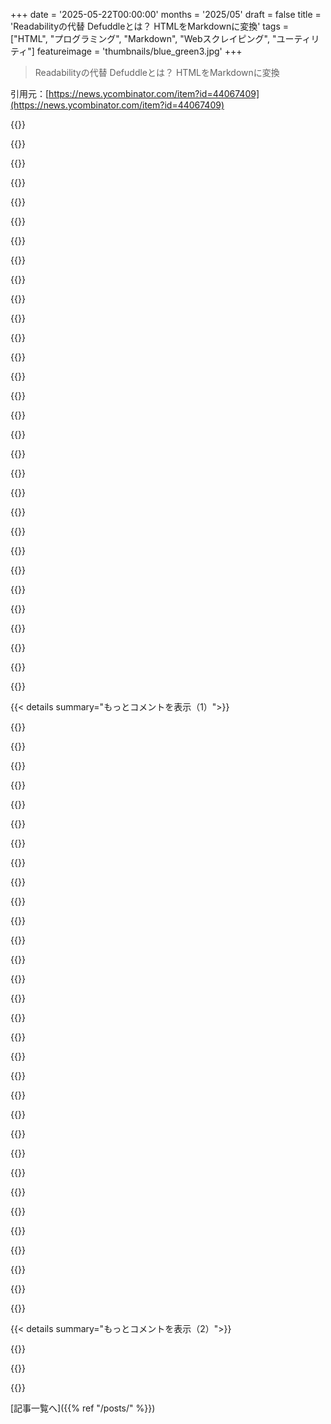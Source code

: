 +++
date = '2025-05-22T00:00:00'
months = '2025/05'
draft = false
title = 'Readabilityの代替 Defuddleとは？ HTMLをMarkdownに変換'
tags = ["HTML", "プログラミング", "Markdown", "Webスクレイピング", "ユーティリティ"]
featureimage = 'thumbnails/blue_green3.jpg'
+++

> Readabilityの代替 Defuddleとは？ HTMLをMarkdownに変換

引用元：[https://news.ycombinator.com/item?id=44067409](https://news.ycombinator.com/item?id=44067409)




{{<matomeQuote body="最近これ調べてたんだけど、Readabilityの各言語実装には正直イマイチだったんだよね。Readability.jsが一番マシだったけど、Javascriptってのがプロジェクトに合わなくてさ。結局、python trifaturaってライブラリが見た感じ一番精度高くて、メタデータも正確だったんだ。君の実装とtrifaturaを比べてみたら、改善点が見つかるかもよ。" userName="tmpfs" createdAt="2025/05/22 22:40:32" color="#ff5733">}}




{{<matomeQuote body="＞...Javascriptなのがプロジェクトに合わなかった”についてだけどさ、もしGo使ってるなら、Readability[0]とTrafilatura[1]のGoポートを俺がメンテしてるんだよ。これらは積極的にメンテされてて、Trafilaturaの方はPython版と遜色ないパフォーマンスだよ。<br>[0]： https://github.com/go-shiori/go-readability<br>[1]： https://github.com/markusmobius/go-trafilatura" userName="acrophobic" createdAt="2025/05/23 03:41:16" color="#ff5733">}}




{{<matomeQuote body="俺たちもgo-trafilaturaずっと使ってるけど、めちゃくちゃ気に入ってるよ。" userName="derekperkins" createdAt="2025/05/26 03:58:33" color="">}}




{{<matomeQuote body="これこれ！これ見たかったんだよ、ありがとう！" userName="breadchris" createdAt="2025/05/23 17:47:21" color="">}}




{{<matomeQuote body="ライブラリへの参照：https://trafilatura.readthedocs.io/en/latest/<br>知りたい人向け：Trafilaturaはイタリア語で”押し出し”って意味だよ。｜この方法は多孔質の表面を作って、パスタがソースをすごくよく絡むようにするんだ。maccheroni trafilatiとmaccheroni lisciで検索してみてね：）（そういえば、trifaturaじゃなくてTrafilaturaって言いたかったんだと思うよ）" userName="fabmilo" createdAt="2025/05/23 01:16:06" color="">}}




{{<matomeQuote body="最初から使ってるけど、2.0.0以降開発がかなり止まっちゃってるんだよね。" userName="thm" createdAt="2025/05/23 03:47:24" color="">}}




{{<matomeQuote body="ちょっと古いけど、何年か前にいくつかのウェブ抽出ツールのベンチマークやったんだ。https://github.com/Nootka-io/wee-benchmarking-tool<br>その時はresiliparse-plainが断トツの勝者だったよ。" userName="winddude" createdAt="2025/05/23 15:07:46" color="#ff5c5c">}}




{{<matomeQuote body="ちょうどobsidian web-clipperのソースコード見てたんだ。Markdown変換の結果がすごく良かったから impressed してたんだけど、そこでDefuddleを見つけたんだよ。自作のread-it-later/ knowledge-baseアプリで使う予定だから、事前にありがとうね：D" userName="creakingstairs" createdAt="2025/05/22 23:14:14" color="#38d3d3">}}




{{<matomeQuote body="obsidian clipperは出た初日から使ってるけど、これは本当にすごいね。サイトごとのプロファイルベースの抽出が最高だよ。たとえobsidianユーザーじゃなくても、Markdown抽出の品質はこれまで見た中で一番信頼できるね。" userName="Tsarp" createdAt="2025/05/23 03:18:06" color="#785bff">}}




{{<matomeQuote body="情報ありがとう！" userName="audessuscest" createdAt="2025/05/23 06:24:28" color="">}}




{{<matomeQuote body="良い仕事だね．JSDOMの例が助かるよ，まさにReadabilityみたいに使う方法だからね，これ良いドロップイン代替になりそう．<br>質問なんだけど： これどうやって検証したの？ Readabilityより良いって言うけど，精度とか網羅性を評価するテストやデータセットがリポジトリにないみたいだけど．それも共有できる？" userName="binarymax" createdAt="2025/05/23 13:44:39" color="#785bff">}}




{{<matomeQuote body="今は手動テストとユーザーフィードバックに頼ってるんだけど，うん，テストは追加したいと思ってるよ．<br>DefuddleはReadabilityとはかなり違う動きをするんだ．Readabilityは用心深すぎて，メインコンテンツの開始と終わりを見つけるためにブロックをテストするから，役に立つコンテンツまで削除しがちだね．<br>Defuddleは複数回実行できて，コンテンツが返されなかった場合に結果を広げるように試せるんだ．コンテンツをきれいにするのに，より多様な技術も使うよ ー 例えば，ページのモバイルスタイルを使って非表示にできるコンテンツを検出したりね．<br>最後に，Defuddleはコンテンツを抽出するだけでなく，出力も標準化してるんだ（これはReadabilityはやらないこと）．例えば脚注やコードブロックは全部一つのフォーマットで出力することを目指してるんだけど，Readabilityは元のDOMをそのままにするんだ．" userName="kepano" createdAt="2025/05/23 20:12:42" color="#ff5733">}}




{{<matomeQuote body="これすごいね！ Readabilityの代替としてDefuddleを試したいんだけど，私のユースケースだとChrome拡張のバックグラウンドスクリプト（サービスワーカー）でやりたいんだ．Readabilityは動くのに，Defuddleが動かせないでいるんだ（linkedomと組み合わせた時）．つまり，これは動くのに： import { parseHTML } from ’linkedom’; <br> ...<br> private extractArticleWithReadability(html: string) {<br> const { document } = parseHTML(html);<br> const reader = new Readability(document);<br> return reader.parse();<br> }<br><br> これは動かないんだ： import { parseHTML } from ’linkedom’; <br> ...<br> private async extractArticleWithDefuddle(html: string) {<br> const { document } = parseHTML(html);<br> const result = new Defuddle(document);<br> result.parse();<br> return result;<br> }<br><br> こういうエラーが出るんだ：<br>- Error in findExtractor: TypeError: Failed to construct ’URL’: Invalid URL<br>- Defuddle: Error evaluating media queries: TypeError: undefined is not iterable (cannot read property Symbol(Symbol(Symbol.iterator)))<br>- Defuddle Error processing document: TypeError: b.getComputedStyle is not a function<br>Chrome拡張のバックグラウンドスクリプト／サービスワーカーでDefuddleを動かす方法ってある？ それとも，そのためのサポートを追加する予定はある？" userName="honodk123" createdAt="2025/05/27 10:44:30" color="#45d325">}}




{{<matomeQuote body="Obsidian Web Clipperって，chatGPTの会話をmarkdownにしたり，印刷したりするのにすごく良いツールだよ（マジで，そういうユースケースもあるんだ）．" userName="jeanlucas" createdAt="2025/05/23 01:54:56" color="">}}




{{<matomeQuote body="他のクライアントについては分からないけど，Kagi Assistantは直接会話をMarkdownで保存できる機能があるよ．Obsidianのウェブクリッパーも良いアイデアだけどね．" userName="emaro" createdAt="2025/05/23 07:15:16" color="">}}




{{<matomeQuote body="ChatGPTに，必要なサマリーとかをmarkdownファイルとして提供してって，直接お願いしちゃうよ．" userName="T0Bi" createdAt="2025/05/23 02:19:07" color="">}}




{{<matomeQuote body="無料のオープンソースだよ： https://github.com/obsidianmd/obsidian-clipper" userName="jeanlucas" createdAt="2025/05/24 00:10:03" color="">}}




{{<matomeQuote body="MozillaのReadabilityって本当に放棄されたの？ 最新リリース（v0．6．0）はたった2ヶ月前だし，そのメンテナー（Gijs）も問題への対応にかなりアクティブみたいだけど．" userName="acrophobic" createdAt="2025/05/23 02:23:03" color="#ff33a1">}}




{{<matomeQuote body="正直言ってあのコードベースは改善点ありまくりだね．仕事でバグ（数字のカンマ誤認識とか）直すためにフォークしたくらい．プルリクもテスト必須なのにテスト自体が動かないし．個人的にはもう問題だらけって感じ．" userName="khasan222" createdAt="2025/05/23 05:40:49" color="#ff5c5c">}}




{{<matomeQuote body="これは多分 https://github.com/mozilla/readability/pull/853#issuecomment... のことだね．彼らの要求はかなり合理的だと思うよ．" userName="fabrice_d" createdAt="2025/05/23 16:12:13" color="">}}




{{<matomeQuote body="うーん，もしかしたら問題に近すぎんのかな，分かんないけど．ツール使おうとしてうまく動かないのはいつもイライラするよね．無料なのは分かってるけど，やっぱ良い貢献をしてもらえるように手助けするのが，メンテとかバグ修正には一番大事な気がするんだ．カンマ問題は絶対バグなのに，直そうって気がないのがちょっと残念だし，だからこのリポジトリは死にかけだと思うんだよ．" userName="khasan222" createdAt="2025/05/23 17:12:12" color="">}}




{{<matomeQuote body="”パッチがちゃんと動くこと，そして将来それを壊さないことを確実にしたい”っていう言葉を”直す気がない”ってどう解釈できるのか，僕には分からないな．まあ，君は君の考え方でいいけどね．" userName="fabrice_d" createdAt="2025/05/24 00:19:32" color="">}}




{{<matomeQuote body="Python版のReadabilityはメンテしっかりされてるみたいだね．何年か前に自分でReadabilityアルゴリズムを実装したことあったけど，そっちに乗り換えたんだ．いくつかスクレイパー動かしてるけど，定期的にアップデートされてて調子いいよ．" userName="rcarmo" createdAt="2025/05/22 21:50:21" color="#ff5733">}}




{{<matomeQuote body="具体的にどれかおすすめある？" userName="kepano" createdAt="2025/05/22 21:55:06" color="">}}




{{<matomeQuote body="親コメントじゃないけど，これがメンテされてるみたいだよ https://github.com/buriy/python-readability" userName="khimaros" createdAt="2025/05/22 22:11:11" color="#ff5c5c">}}




{{<matomeQuote body="Substance [^0] っていう似たプロジェクト作ったよ．たいていのReadabilityツールと違って，サイトごとに処理方法を定義できるフレームワークなんだ．だから対応サイトごとに質の高い結果が出せるんだよ．[^0]： https://substance.reorx.com/" userName="novoreorx" createdAt="2025/05/24 10:04:47" color="#ff33a1">}}




{{<matomeQuote body="真面目な質問なんだけど，誰が何のためにこのツール使うの？具体的なユースケースって何？他のコメントだと ChatGPT の会話をmdにエクスポートするくらいしか見なかったんだけど．" userName="Andr2Andr" createdAt="2025/05/23 08:19:21" color="">}}




{{<matomeQuote body="これはツールじゃなくてライブラリだよ．色々な用途に使えるんだ．<br>- サイト訪問者に”リーダーモード”提供<br>- ブラウザ拡張機能で使う<br>- スクレイピング<br>- ［リバース］ プロキシに組み込んでページ軽量化（例えば retro hardware 向け）<br>詳しい例はこちら：https://web.archive.org/web/20240621144514/https://humungus.... （サイトがよく落ちるからアーカイブね）" userName="rollcat" createdAt="2025/05/23 08:35:45" color="#38d3d3">}}




{{<matomeQuote body="LogSeqをよく使ってるんだけど、ウェブサイトからテキストだけをMDで抜き取れるオプションは、LogSeqとめっちゃ相性良さそう。<br>" userName="degosuke" createdAt="2025/05/23 08:30:31" color="">}}




{{<matomeQuote body="リーダー機能が効かないサイトがあるの知ってる？普通の記事でテキストいっぱいなのに、iPhoneのリーダーで開くと真っ白になるんだ。ニュースサイトに多いかな。<br>これって広告表示させるために、サイト側がわざとコンテンツを見えなくしてるの？だとしたらどうやってるんだろう？<br>" userName="jonplackett" createdAt="2025/05/23 07:02:21" color="">}}




{{< details summary="もっとコメントを表示（1）">}}

{{<matomeQuote body="クッキーとかプライバシーに関するバナーが原因のことが多いよ、特にEUとかUK、カリフォルニアとかね。<br>サイトによってはコンテンツを覆うだけのモーダルだからリーダーモードで対処できるけど、リダイレクトされたりサーバー側で処理されてたりするとダメなんだ。<br>リーダーモードが効かないなら、まずバナーを閉じてからもう一回試してみて。<br>" userName="miki123211" createdAt="2025/05/23 07:07:21" color="#785bff">}}




{{<matomeQuote body="これめっちゃいいね！最近のサイトってごちゃごちゃしてて情報過多だから、読者がコンテンツを読むのに集中できるような強力なMarkdownコンバーターが本当に必要とされてるんだよね。<br>Readabilityがいなくなった穴を埋めるものが出てきて嬉しいよ。この仕事を引き継いでくれてありがとう :-) " userName="severusdd" createdAt="2025/05/23 10:18:50" color="#ff5c5c">}}




{{<matomeQuote body="プレイグラウンドでURLを入力した後、どうやって送信してURLを取得するのか分からないんだけど？iOSキーボードでエンターキーを押しても何も起こらないんだ。何か見落としてるのかな？<br>" userName="busymom0" createdAt="2025/05/22 21:49:43" color="">}}




{{<matomeQuote body="あの入力欄はURLオプションをテストするために置いたものなんだ―ちょっと分かりにくかったから、今は削除したよ。GitHub Pagesからリクエストをプロキシする良くて無料の方法がまだ見つかってないんだよね。<br>" userName="kepano" createdAt="2025/05/22 21:54:12" color="#45d325">}}




{{<matomeQuote body="試してみるよ。今使ってるWYSIWYGエディタのMarkdownからHTMLへの変換設定に満足してないんだ。自分でツールバーとかエディタを作ったら、こっちの方が良い結果を出してくれるかもね。<br>" userName="ricardonunez" createdAt="2025/05/23 11:19:25" color="">}}




{{<matomeQuote body="似たようなものをPHPで作ったことがあるよ。<br>https://devkram.de/markydown<br>自分でホストするのに簡単だよ。<br>" userName="ulrischa" createdAt="2025/05/23 09:01:17" color="#45d325">}}




{{<matomeQuote body="Readabilityがもうダメそうだってのは間違いないね。SlurpっていうObsidianプラグインで使ってたんだけど、これはweb clipperと同じ目的で、PRのレビューとかマージがいつも大変だったんだ。<br>自分で代替を作ろうとしたんだけど、人生（とweb clipper）で頓挫しちゃった。面白いことに、web clipperがあるのにSlurpはなぜかユーザーが増え続けてるんだよ。だから近いうちに、もうSlurpは使ってないけど、君のライブラリを使うようにリファクタリングしないといけないかもね。<br>" userName="inhumantsar" createdAt="2025/05/22 23:40:08" color="#ff5733">}}




{{<matomeQuote body="いいね。僕はHTMLメールから署名とか定型的な免責事項を削除するのに似たようなものを探してるんだ。これってそれに使えるかな？<br>" userName="ahsd1" createdAt="2025/05/23 16:47:19" color="">}}




{{<matomeQuote body="裏でAIモデル使ってるの？コードにGeminiとか見かけたんだけどさ．Readabilityと比べてコストどうなのかなって知りたくて聞いてるんだ．サンキュー！" userName="billconan" createdAt="2025/05/22 22:35:52" color="#ff5c5c">}}




{{<matomeQuote body="いやいや，全部ルールベースだよ．「extractors」ってコードのことかな？あれはコメントスレッドがあるサイト（例えばHN，Reddit）とか，会話型のチャット（ChatGPT，Claude，Gemini）の出力を統一するためのサイト別ルールなんだ．今ちょうど開発中だよ．" userName="kepano" createdAt="2025/05/22 22:46:39" color="#ff5733">}}




{{<matomeQuote body="主要なLLMプロバイダー全部からMarkdownを確実に抽出できるのあったら最高だね．DefuddleをシェアされたGeminiのURLで試したんだけど，「Sign In」リンクしか返ってこなかったんだ．もしかしてextractorの使い方間違ってる？レンダリングされた会話HTMLってどうやって手に入れてるの？" userName="pugio" createdAt="2025/05/23 03:05:17" color="#45d325">}}




{{<matomeQuote body="たぶん，ほとんどのLLMのAPIはMarkdownを返してて，md→htmlへの変換はその後に行われてるんじゃないかな．だからAPIを直接叩けばMarkdownは「タダで」手に入ると思うよ．" userName="bambax" createdAt="2025/05/23 07:09:11" color="#ff5c5c">}}




{{<matomeQuote body="良さそうだね．RSS readerのreadabilityとこれ入れ替えて使ってみるつもり．Pocketなくなるみたいだから，後で読む機能もこれに追加しなきゃかもな…．" userName="timdeve" createdAt="2025/05/23 08:50:52" color="">}}




{{<matomeQuote body="いいね．あと～3行くらいコード書けば，URLを受け取ってシンプルなHTMLで表示できるようにして，完全な代替になれるんじゃない？" userName="90s_dev" createdAt="2025/05/23 00:04:37" color="#38d3d3">}}




{{<matomeQuote body="Javascriptで書かれてるから，ブックマークレットとしてパッケージ化できたりしないかな？" userName="infogulch" createdAt="2025/05/23 17:39:08" color="">}}




{{<matomeQuote body="obsidian clipperも含めて，ほぼ完璧みたいだね．ありがとう！" userName="khaki54" createdAt="2025/05/23 01:18:13" color="">}}




{{<matomeQuote body="Markdownがform要素をサポートしてないって興味深いね．" userName="revskill" createdAt="2025/05/23 08:07:47" color="">}}




{{<matomeQuote body="すごい良い仕事だね．Readabilityの現代的な代替は本当に必要だったんだ．特にLLM向けのきれいなウェブコンテキストを作るのにめちゃくちゃ役立つよ．オープンソースにしてくれてマジありがとう！" userName="miketromba" createdAt="2025/05/23 18:25:33" color="#45d325">}}




{{<matomeQuote body="LLMってWebページをMarkdownにするのめっちゃ得意だよね 特にClaudeとかGeminiとかさ でもHugging Faceのローカルモデルは全然ダメだったんだよね プロンプト無視したり要約しちゃったりJavaScriptの説明とかしだすし MacBookで動かせるやつ色々試したけど全部ダメだったよ" userName="elcritch" createdAt="2025/05/23 19:08:13" color="">}}




{{<matomeQuote body="ちょっと本題から外れるんだけど<br>Basesのリリースめっちゃ楽しみにしてるんだ<br>1年くらいロードマップ追いかけてて<br>ずっと”planned”のところに張り付いてるの見るとガッカリしてたんだよね<br>まあObsidianとDataviewで<br>「あとで読む」機能はもう作っちゃったんだけど<br>これがあると絶対もっと簡単になるよね！" userName="input_sh" createdAt="2025/05/22 23:17:24" color="">}}




{{<matomeQuote body="これのことだよ → https://help.obsidian.md/bases<br>これプレビュー版（Catalyst）使ってるんだけど<br>もうすぐ正式版が出ると思うよ<br>そしたらkepanoがここに投稿するんじゃないかな" userName="input_sh" createdAt="2025/05/23 09:01:00" color="">}}




{{<matomeQuote body="Readabilityを知らない人のためにリンク貼っとくね → https://github.com/mozilla/readability" userName="fkfyshroglk" createdAt="2025/05/22 22:26:20" color="">}}




{{<matomeQuote body="面白いね<br>こういうツールって悪用されるのをどうやって防ぐの？<br>ユーザー側はどうやって<br>このツールに悪用されないって信じればいいの？<br>技術的な話だと<br>同じページの中にある画像とかのファイルでも<br>リクエストごとにIP変えてるの？" userName="simpaticoder" createdAt="2025/05/23 00:09:14" color="#ff5733">}}




{{<matomeQuote body="面白い！<br>Webサイトに無料プランの制限が書いてないんだけど<br>教えてもらえない？" userName="ghilston" createdAt="2025/05/23 00:24:38" color="#785bff">}}




{{<matomeQuote body="無料枠（有料プランなしでAPIキー使う場合ね）は1分間に10リクエストまでって制限があるよ。詳しくはこちら https://pure.md/docs/#section/Rate-limits" userName="andrethegiant" createdAt="2025/05/23 00:37:25" color="">}}




{{<matomeQuote body="気軽に手伝ってね ：）" userName="kepano" createdAt="2025/05/23 01:31:13" color="">}}




{{<matomeQuote body="30年オープンソース開発やってる俺の経験から言うけど、”気軽に手伝って”って軽いノリじゃダメだよ。<br>テストフレームワークを準備して、手伝ってくれる人にはテストも一緒に書いてもらうようにしないと。<br>ただコード出すだけじゃ誰も手伝わないし、むしろ引かれるんだ。<br>低評価の人には申し訳ないけど、これはあの軽い返事への大事なフィードバックだよ。" userName="latchkey" createdAt="2025/05/23 01:51:30" color="#ff5733">}}




{{<matomeQuote body="ただ文句言いたいだけで何も役に立つこと言ってないじゃん？<br>全然言いたいこと分かんないんだけど。" userName="jeanlucas" createdAt="2025/05/23 01:55:42" color="">}}




{{<matomeQuote body="ごめん、言いたいこと伝わってないね。文句じゃなくて、”気軽に手伝って”への長年の経験者からのアドバイスだよ。<br>俺の6年やってるプロジェクト（500スター、月49kダウンロード）は、ユニットテストがしっかりしてるから信頼されてる。始めた頃は人に頼らず自分で努力したんだ。ツール作るだけじゃなく、基礎作りが重要なんだよ。" userName="latchkey" createdAt="2025/05/23 02:04:08" color="#785bff">}}




{{<matomeQuote body="知ってたらごめんね。フラグ立ってるみたいだから補足だけど、作者はObsidianのCEOで成功プロジェクトもある人だよ。<br>だから、自分の500スター自慢とか、”始めた頃は人に頼らず自分でやった”みたいな言い方は、みんなを不快にさせてるんじゃないかな。" userName="m0zzie" createdAt="2025/05/23 02:51:27" color="#45d325">}}

{{</details>}}




{{< details summary="もっとコメントを表示（2）">}}

{{<matomeQuote body="”あのプロジェクトを始めた頃”ってのを明確にしたよ。俺は30年開発やってるし、CEOでもある。<br>Java@Apacheを立ち上げたりTomcatをオープンソース化したり、成功プロジェクトはたくさんあるんだ。<br>色々失敗したけど、人への返事で軽く振る舞ったのもその一つ。ただ知見をシェアしたいだけだよ。" userName="latchkey" createdAt="2025/05/23 02:55:10" color="#45d325">}}




{{<matomeQuote body="君のその後の投稿や編集でトーンが明確になって助かるよ。読者にもそれが伝わるといいね。" userName="m0zzie" createdAt="2025/05/23 03:16:51" color="">}}

{{</details>}}



[記事一覧へ]({{% ref "/posts/" %}})
